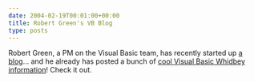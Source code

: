 ```yaml
---
date: 2004-02-19T00:01:00+00:00
title: Robert Green's VB Blog
type: posts
---
```

Robert Green, a PM on the Visual Basic team, has recently started up [a blog](https://blogs.msdn.com/rgreen_msft/)... and he already has posted a bunch of [cool Visual Basic Whidbey information](https://blogs.msdn.com/rgreen_msft/archive/2004/02/10/71037.aspx)! Check it out.
